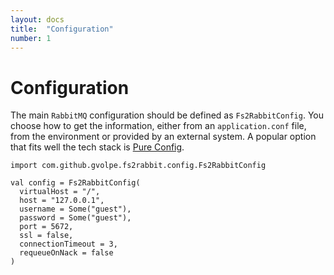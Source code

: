 ```yaml
---
layout: docs
title:  "Configuration"
number: 1
---
```


# Configuration

The main `RabbitMQ` configuration should be defined as `Fs2RabbitConfig`. You choose how to get the information, either from an `application.conf` file, from the environment or provided by an external system. A popular option that fits well the tech stack is [Pure Config](https://pureconfig.github.io/).

```tut:book:silent
import com.github.gvolpe.fs2rabbit.config.Fs2RabbitConfig

val config = Fs2RabbitConfig(
  virtualHost = "/",
  host = "127.0.0.1",
  username = Some("guest"),
  password = Some("guest"),
  port = 5672,
  ssl = false,
  connectionTimeout = 3,
  requeueOnNack = false
)
```
